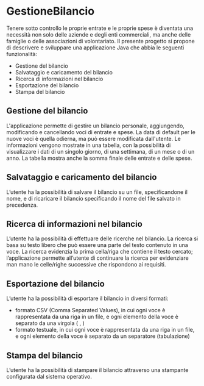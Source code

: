 # GestioneBilancio
Tenere sotto controllo le proprie entrate e le proprie spese è diventata una necessità non solo delle aziende e degli enti commerciali, 
ma anche delle famiglie o delle associazioni di volontariato.
Il presente progetto si propone di descrivere e sviluppare una applicazione Java che abbia le seguenti funzionalità:
- Gestione del bilancio
- Salvataggio e caricamento del bilancio
- Ricerca di informazioni nel bilancio
- Esportazione del bilancio
- Stampa del bilancio

## Gestione del bilancio
L'applicazione permette di gestire un bilancio personale, aggiungendo, modificando e cancellando voci di entrate e spese. 
La data di default per le nuove voci è quella odierna, ma può essere modificata dall'utente. 
Le informazioni vengono mostrate in una tabella, con la possibilità di visualizzare i dati di un singolo giorno, di una settimana, di un mese o di un anno. 
La tabella mostra anche la somma finale delle entrate e delle spese.

## Salvataggio e caricamento del bilancio
L’utente ha la possibilità di salvare il bilancio su un file, specificandone il nome, e di ricaricare il bilancio specificando il nome del file salvato in precedenza.

## Ricerca di informazioni nel bilancio
L’utente ha la possibilità di effettuare delle ricerche nel bilancio. La ricerca si basa su testo libero che può essere una parte del testo contenuto in una voce.
La ricerca evidenzia la prima cella/riga che contiene il testo cercato; l’applicazione permette all’utente di continuare la ricerca per evidenziare man mano le celle/righe successive che rispondono ai requisiti.

## Esportazione del bilancio
L’utente ha la possibilità di esportare il bilancio in diversi formati:
- formato CSV (Comma Separated Values), in cui ogni voce è rappresentata da una riga in un file, e ogni elemento della voce è separato da una virgola ( , )
- formato testuale, in cui ogni voce è rappresentata da una riga in un file, e ogni elemento della voce è separato da un separatore (tabulazione)

## Stampa del bilancio
L’utente ha la possibilità di stampare il bilancio attraverso una stampante configurata dal sistema operativo.
